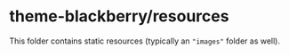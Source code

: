# theme-blackberry/resources

This folder contains static resources (typically an `"images"` folder as well).
